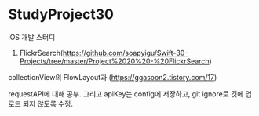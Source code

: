 # StudyProject30
iOS 개발 스터디

1. FlickrSearch(https://github.com/soapyigu/Swift-30-Projects/tree/master/Project%2020%20-%20FlickrSearch)

collectionView의 FlowLayout과 (https://ggasoon2.tistory.com/17)

requestAPI에 대해 공부. 그리고 apiKey는 config에 저장하고, git ignore로 깃에 업로드 되지 않도록 수정.
